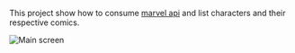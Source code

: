 This project show how to consume [marvel api](https://developer.marvel.com/docs) and list characters and their respective comics.


![Main screen](https://imgur.com/3umZH1b)
